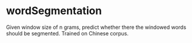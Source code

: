 # wordSegmentation

Given window size of n grams, predict whether there the windowed words should be segmented. Trained on Chinese corpus.
